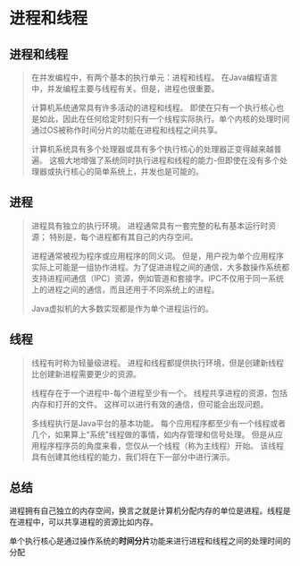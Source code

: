 # 进程和线程
## 进程和线程
> 在并发编程中，有两个基本的执行单元：进程和线程。 在Java编程语言中，并发编程主要与线程有关。但是，进程也很重要。
>
> 计算机系统通常具有许多活动的进程和线程。 即使在只有一个执行核心也是如此，因此在任何给定时刻只有一个线程实际执行。单个内核的处理时间通过OS被称作时间分片的功能在进程和线程之间共享。
>
> 计算机系统具有多个处理器或具有多个执行核心的处理器正变得越来越普遍。 这极大地增强了系统同时执行进程和线程的能力-但即使在没有多个处理器或执行核心的简单系统上，并发也是可能的。

## 进程
> 进程具有独立的执行环境。 进程通常具有一套完整的私有基本运行时资源； 特别是，每个进程都有其自己的内存空间。
>
> 进程通常被视为程序或应用程序的同义词。 但是，用户视为单个应用程序实际上可能是一组协作进程。为了促进进程之间的通信，大多数操作系统都支持进程间通信（IPC）资源，例如管道和套接字。IPC不仅用于同一系统上的进程之间的通信，而且还用于不同系统上的进程。
>
> Java虚拟机的大多数实现都是作为单个进程运行的。

## 线程
> 线程有时称为轻量级进程。 进程和线程都提供执行环境，但是创建新线程比创建新进程需要更少的资源。
>
> 线程存在于一个进程中-每个进程至少有一个。 线程共享进程的资源，包括内存和打开的文件。 这样可以进行有效的通信，但可能会出现问题。
>
> 多线程执行是Java平台的基本功能。 每个应用程序都至少有一个线程或者几个，如果算上“系统”线程做的事情，如内存管理和信号处理。 但是从应用程序程序员的角度来看，您仅从一个线程（称为主线程）开始。 该线程具有创建其他线程的能力，我们将在下一部分中进行演示。

## 总结
进程拥有自己独立的内存空间，换言之就是计算机分配内存的单位是进程。线程是在进程中，可以共享进程的资源比如内存。

单个执行核心是通过操作系统的**时间分片**功能来进行进程和线程之间的处理时间的分配